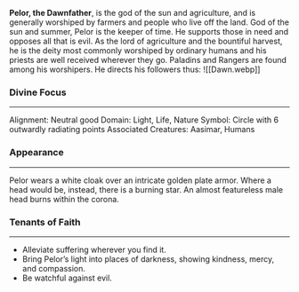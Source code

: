 **Pelor, the Dawnfather**, is the god of the sun and agriculture, and is generally worshiped by farmers and people who live off the land. God of the sun and summer, Pelor is the keeper of time. He supports those in need and opposes all that is evil. As the lord of agriculture and the bountiful harvest, he is the deity most commonly worshiped by ordinary humans and his priests are well received wherever they go. Paladins and Rangers are found among his worshipers. He directs his followers thus:
![[Dawn.webp]]
### Divine Focus
---
Alignment: Neutral good
Domain: Light, Life, Nature
Symbol: Circle with 6 outwardly radiating points
Associated Creatures: Aasimar, Humans
### Appearance
------
Pelor wears a white cloak over an intricate golden plate armor. Where a head would be, instead, there is a burning star. An almost featureless male head burns within the corona.
### Tenants of Faith
---
- Alleviate suffering wherever you find it.
- Bring Pelor’s light into places of darkness, showing kindness, mercy, and compassion.
- Be watchful against evil.